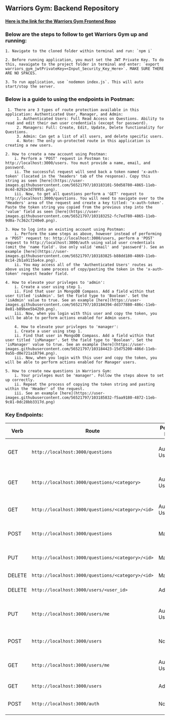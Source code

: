 ## Warriors Gym: Backend Repository 

#### [Here is the link for the Warriors Gym Frontend Repo](google.com)

### Below are the steps to follow to get Warriors Gym up and running:

    1. Navigate to the cloned folder within terminal and run: `npm i`

    2. Before running application, you must set the JWT Private Key. To do this, navaigate to the project folder in terminal and enter: `export warriors_gym_jwtPrivateKey=<Input_Security_Key_Here>`. MAKE SURE THERE ARE NO SPACES.

    3. To run application, use `nodemon index.js`. This will auto start/stop the server.

### Below is a guide to using the endpoints in Postman:

     1. There are 3 types of route protection available in this application: Authenticated User, Manager, and Admin:
         1. Authenticated Users: Full Read Access on Questions. Ability to read and edit their own user credentials (except for password). 
         2. Managers: Full: Create, Edit, Update, Delete functionality for Questions.
         3. Admin: Can get a list of all users, and delete specific users. 
         4. Note: The only un-protected route in this application is creating a new users. 

    2. How to create a new account using Postman:
        i. Perform a 'POST' request in Postman to: http://localhost:3000/users. You must provide a name, email, and password.
        ii. The successful request will send back a token named 'x-auth-token' (located in the 'headers' tab of the response). Copy this string as seen [here](https://user-images.githubusercontent.com/56521797/103183101-50d58780-4865-11eb-8c4d-8292e3d78955.png).
        iii. Now, to get all questions perform a 'GET' request to http://localhost:3000/questions. You will need to navigate over to the 'Headers' area of the request and create a key titled: 'x-auth-token'. Paste the token string you copied from the previous step into the 'value' field as seen [here](https://user-images.githubusercontent.com/56521797/103183252-fc7ed780-4865-11eb-9d0a-7c362c7240e0.png).

    3. How to log into an existing account using Postman:
        i. Perform the same steps as above, however instead of performing a 'POST' request to: http://localhost:3000/users, perform a 'POST' request to http://localhost:3000/auth using valid user credentials (omit the 'name field'. Use only valid 'email' and 'password'). See an example [here](https://user-images.githubusercontent.com/56521797/103183825-b88dd180-4869-11eb-8c14-2b1a9115a4ce.png).
        ii. You may access all of the 'Authenticated Users' routes as above using the same process of copy/pasting the token in the 'x-auth-token' request header field. 

    4. How to elevate your privleges to 'admin':
        i. Create a user using step 1.
        ii. Find that user in MongoDB Compass. Add a field within that user titled 'isAdmin'. Set the field type to 'Boolean'. Set the 'isAdmin' value to true. See an example [here](https://user-images.githubusercontent.com/56521797/103184394-dd377880-486c-11eb-8e81-b89bee5b42b9.png).
        iii. Now, when you login with this user and copy the token, you will be able to perform actions enabled for Admin users.

        4. How to elevate your privleges to 'manager':
        i. Create a user using step 1.
        ii. Find that user in MongoDB Compass. Add a field within that user titled 'isManager'. Set the field type to 'Boolean'. Set the 'isManager' value to true. See an example [here](https://user-images.githubusercontent.com/56521797/103184423-15d75200-486d-11eb-9a5b-d0e721a18794.png).
        iii. Now, when you login with this user and copy the token, you will be able to perform actions enabled for Manager users.
    
    5. How to create new questions in Warriors Gym:
        i. Your privleges must be 'manager'. Follow the steps above to set up correctly.
        ii. Repeat the process of copying the token string and pasting within the 'Header' of the request.
        iii. See an example [here](https://user-images.githubusercontent.com/56521797/103185832-f5aa9180-4872-11eb-9c81-0dc28bb3317d.png)
    

### Key Endpoints:

Verb | Route                                                        | Permissions Required | Description 
------ | ---------------------------------------------------------- | -------------------- | ------------------
GET    | `http://localhost:3000/questions`                          | Authenticated User   | Get all questions in the Database 
GET    | `http://localhost:3000/questions/<category>`               | Authenticated User   | Get all questions within a specific category
GET    | `http://localhost:3000/questions/<category>/<id>`          | Authenticated User   | Get a specific question
POST   | `http://localhost:3000/questions`                          | Manager              | Add a quesiton to the database 
PUT    | `http://localhost:3000/questions/<category>/<id>`          | Manager              | Edit a specific question 
DELETE | `http://localhost:3000/questions/<category>/<id>`          | Manager              | Delete a question 
DELETE | `http://localhost:3000/users/<user_id>`                    | Admin                | Delete a user
PUT    | `http://localhost:3000/users/me`                           | Authenticated User   | Edit your user credentials (not password)
POST   | `http://localhost:3000/users`                              | None                 | Sign up for Warriors Gym
GET    | `http://localhost:3000/users/me`                           | Authenticated User   | Get user credentials for your account
GET    | `http://localhost:3000/users`                              | Admin                | Get a list of all users
POST   | `http://localhost:3000/auth`                               | None                 | Log into Warriors Gym 


